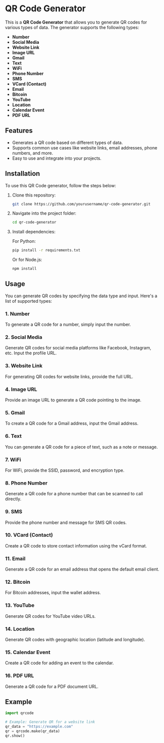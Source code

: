 # QR Code Generator

This is a **QR Code Generator** that allows you to generate QR codes for various types of data. The generator supports the following types:

- **Number**
- **Social Media**
- **Website Link**
- **Image URL**
- **Gmail**
- **Text**
- **WiFi**
- **Phone Number**
- **SMS**
- **VCard (Contact)**
- **Email**
- **Bitcoin**
- **YouTube**
- **Location**
- **Calendar Event**
- **PDF URL**

## Features

- Generates a QR code based on different types of data.
- Supports common use cases like website links, email addresses, phone numbers, and more.
- Easy to use and integrate into your projects.

## Installation

To use this QR Code generator, follow the steps below:

1. Clone this repository:

    ```bash
    git clone https://github.com/yourusername/qr-code-generator.git
    ```

2. Navigate into the project folder:

    ```bash
    cd qr-code-generator
    ```

3. Install dependencies:

    For Python:

    ```bash
    pip install -r requirements.txt
    ```

    Or for Node.js:

    ```bash
    npm install
    ```

## Usage

You can generate QR codes by specifying the data type and input. Here's a list of supported types:

### 1. **Number**

To generate a QR code for a number, simply input the number.

### 2. **Social Media**

Generate QR codes for social media platforms like Facebook, Instagram, etc. Input the profile URL.

### 3. **Website Link**

For generating QR codes for website links, provide the full URL.

### 4. **Image URL**

Provide an image URL to generate a QR code pointing to the image.

### 5. **Gmail**

To create a QR code for a Gmail address, input the Gmail address.

### 6. **Text**

You can generate a QR code for a piece of text, such as a note or message.

### 7. **WiFi**

For WiFi, provide the SSID, password, and encryption type.

### 8. **Phone Number**

Generate a QR code for a phone number that can be scanned to call directly.

### 9. **SMS**

Provide the phone number and message for SMS QR codes.

### 10. **VCard (Contact)**

Create a QR code to store contact information using the vCard format.

### 11. **Email**

Generate a QR code for an email address that opens the default email client.

### 12. **Bitcoin**

For Bitcoin addresses, input the wallet address.

### 13. **YouTube**

Generate QR codes for YouTube video URLs.

### 14. **Location**

Generate QR codes with geographic location (latitude and longitude).

### 15. **Calendar Event**

Create a QR code for adding an event to the calendar.

### 16. **PDF URL**

Generate a QR code for a PDF document URL.

## Example

```python
import qrcode

# Example: Generate QR for a website link
qr_data = "https://example.com"
qr = qrcode.make(qr_data)
qr.show()
